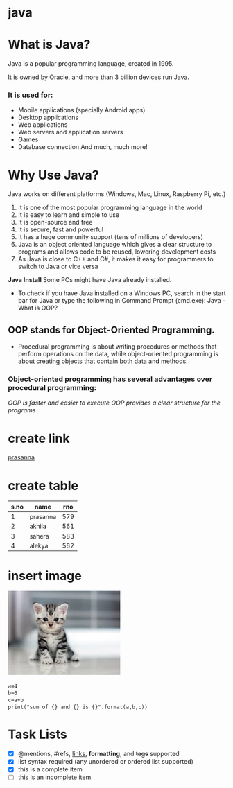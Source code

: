 # java
# What is Java?
Java is a popular programming language, created in 1995.

It is owned by Oracle, and more than 3 billion devices run Java.

### It is used for:
* Mobile applications (specially Android apps)
* Desktop applications
* Web applications
* Web servers and application servers
* Games
* Database connection
And much, much more!
# Why Use Java?
Java works on different platforms (Windows, Mac, Linux, Raspberry Pi, etc.)
1.  It is one of the most popular programming language in the world
2. It is easy to learn and simple to use
3. It is open-source and free
4. It is secure, fast and powerful
5. It has a huge community support (tens of millions of developers)
6. Java is an object oriented language which gives a clear structure to programs and allows code to be reused, lowering development costs
7. As Java is close to C++ and C#, it makes it easy for programmers to switch to Java or vice versa
 
 **Java Install**
Some PCs might have Java already installed.

* To check if you have Java installed on a Windows PC, search in the start bar for Java or type the following in Command Prompt (cmd.exe):
Java - What is OOP?
## OOP stands for Object-Oriented Programming.

* Procedural programming is about writing procedures or methods that perform operations on the data, while object-oriented programming is about creating objects that contain both data and methods.

### Object-oriented programming has several advantages over procedural programming:

*OOP is faster and easier to execute*
*OOP provides a clear structure for the programs*
# create link
[prasanna](www.google.com)

# create table
s.no|name|rno
----|----|---
1|prasanna|579
2|akhila|561
3|sahera|583
4|alekya|562

# insert image
![cat](https://github.com/prasanna-chinni/java/blob/main/download%20(1).jpg)

    a=4
    b=6
    c=a+b
    print("sum of {} and {} is {}".format(a,b,c))
 
# Task Lists

- [x] @mentions, #refs, [links](), **formatting**, and <del>tags</del> supported
- [x] list syntax required (any unordered or ordered list supported)
- [x] this is a complete item
- [ ] this is an incomplete item
